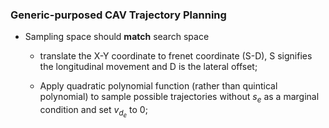 ### Generic-purposed CAV Trajectory Planning

+ Sampling space should **match** search space

  + translate the X-Y coordinate to frenet coordinate (S-D), S signifies the longitudinal movement and D is the lateral offset;

  + Apply quadratic polynomial function (rather than quintical polynomial) to sample possible trajectories without $s_e$ as a marginal condition and set $v_{d_e}$ to 0;